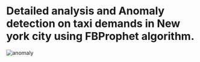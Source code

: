 # Detailed analysis and Anomaly detection on taxi demands in New york city using FBProphet algorithm.

![anomaly](https://user-images.githubusercontent.com/57789853/98440911-a02eef80-2121-11eb-8594-ccb25b55b697.JPG)
